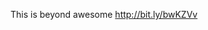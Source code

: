 <!--
id: 749052261
link: http://kevinisom.info/post/749052261/this-is-beyond-awesome-http-bit-ly-bwkzvv
slug: this-is-beyond-awesome-http-bit-ly-bwkzvv
date: Tue Jun 29 2010 21:26:57 GMT+1200 (NZST)
raw: {"blog_name":"kevinisom","id":749052261,"post_url":"http://kevinisom.info/post/749052261/this-is-beyond-awesome-http-bit-ly-bwkzvv","slug":"this-is-beyond-awesome-http-bit-ly-bwkzvv","type":"text","date":"2010-06-29 09:26:57 GMT","timestamp":1277803617,"state":"published","format":"html","reblog_key":"Qiwpp812","tags":[],"short_url":"http://tmblr.co/Zw68YyifQ5b","highlighted":[],"feed_item":"http://twitter.com/kev_nz/statuses/17300797022","from_feed_id":"650289","note_count":0,"title":null,"body":"<p>This is beyond awesome <a href=\"http://bit.ly/bwKZVv\" target=\"_blank\">http://bit.ly/bwKZVv</a></p>"}
publish: 2010-06-029
tags: 
title: null
-->


This is beyond awesome <http://bit.ly/bwKZVv>


